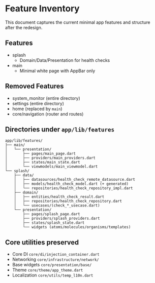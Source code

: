 # Feature Inventory

This document captures the current minimal app features and structure after the redesign.

## Features
- splash
  - Domain/Data/Presentation for health checks
- main
  - Minimal white page with AppBar only

## Removed Features
- system_monitor (entire directory)
- settings (entire directory)
- home (replaced by `main`)
- core/navigation (router and routes)

## Directories under `app/lib/features`
```
app/lib/features/
├── main/
│   └── presentation/
│       ├── pages/main_page.dart
│       ├── providers/main_providers.dart
│       ├── states/main_state.dart
│       └── viewmodels/main_viewmodel.dart
└── splash/
    ├── data/
    │   ├── datasources/health_check_remote_datasource.dart
    │   ├── models/health_check_model.dart (+ generated)
    │   └── repositories/health_check_repository_impl.dart
    ├── domain/
    │   ├── entities/health_check_result.dart
    │   ├── repositories/health_check_repository.dart
    │   └── usecases/(check_*_usecase.dart)
    └── presentation/
        ├── pages/splash_page.dart
        ├── providers/splash_providers.dart
        ├── states/splash_state.dart
        └── widgets (atoms/molecules/organisms/templates)
```

## Core utilities preserved
- Core DI `core/di/injection_container.dart`
- Networking `core/infrastructure/network/`
- Base widgets `core/presentation/base/`
- Theme `core/theme/app_theme.dart`
- Localization `core/utils/temp_l10n.dart`

